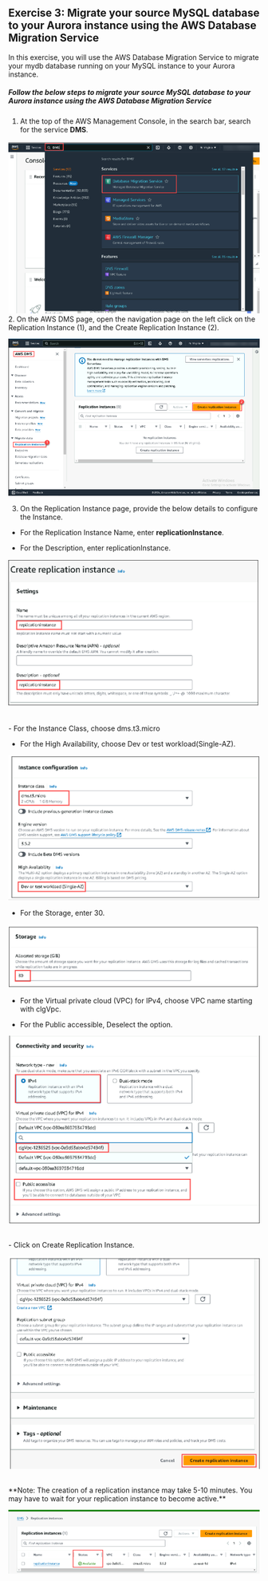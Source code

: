 ## Exercise 3: Migrate your source MySQL database to your Aurora instance using the AWS Database Migration Service
In this exercise, you will use the AWS Database Migration Service to migrate your mydb database running on your MySQL instance to your Aurora instance.

##### Follow the below steps to migrate your source MySQL database to your Aurora instance using the AWS Database Migration Service

1. At the top of the AWS Management Console, in the search bar, search for the service **DMS**.

![](./screen/Screenshot_27.png)
<br>
2. On the AWS DMS page, open the navigation page on the left click on the Replication Instance (1), and the Create Replication Instance (2).

![](./screen/Screenshot_28.png)
<br>

3. On the Replication Instance page, provide the below details to configure the Instance.

- For the Replication Instance Name, enter **replicationInstance**.

- For the Description, enter replicationInstance.

![](./screen/Screenshot_29.png)

<br>
- For the Instance Class, choose dms.t3.micro

- For the High Availability, choose Dev or test workload(Single-AZ).

![](./screen/Screenshot_30.png)
<br>

- For the Storage, enter 30.

![](./screen/Screenshot_31.png)
<br>

- For the Virtual private cloud (VPC) for IPv4, choose VPC name starting with clgVpc.

- For the Public accessible, Deselect the option.

![](./screen/Screenshot_32.png)

<br>
- Click on Create Replication Instance.

![](./screen/Screenshot_33.png)

<br>
**Note: The creation of a replication instance may take 5-10 minutes. You may have to wait for your replication instance to become active.**

![](./screen/Screenshot_34.png)